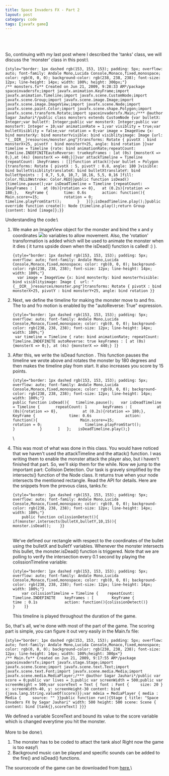 ```yaml
---
title: Space Invaders FX - Part 2
layout: post
category: code
tags: [javafx game]
---
```


\
\
\
So, continuing with my last post where I described the 'tanks' class, we
will discuss the 'monster' class in this post:\

~~~~
{style="border: 1px dashed rgb(153, 153, 153); padding: 5px; overflow: auto; font-family: Andale Mono,Lucida Console,Monaco,fixed,monospace; color: rgb(0, 0, 0); background-color: rgb(238, 238, 238); font-size: 12px; line-height: 14px; width: 100%; height: 300px;"}
/** monsters.fx** Created on Jun 21, 2009, 9:28:33 AM*/package spaceinvadersfx;import javafx.animation.KeyFrame;import javafx.animation.Timeline;import javafx.scene.CustomNode;import javafx.scene.Group;import javafx.scene.image.Image;import javafx.scene.image.ImageView;import javafx.scene.Node;import javafx.scene.paint.Color;import javafx.scene.shape.Polygon;import javafx.scene.transform.Rotate;import spaceinvadersfx.Main;/*** @author Sagar Jauhari*/public class monsters extends CustomNode {var bulletX: Integer;var bulletY: Integer;public var monsterX: Integer;public var monsterY: Integer = 10;var animationRate = 1;var visiblity = true;var bulletVisiblity = false;var rotation = 0;var image = ImageView {x: bind monsterXy: bind monsterYvisible: bind visiblityimage: Image {url: "{__DIR__}resources/monster.png"}transforms: Rotate { pivotX : bind monsterX+25, pivotY : bind monsterY+25, angle: bind rotation }}var timeline = Timeline {rate: bind animationRate;repeatCount: Timeline.INDEFINITEautoReverse: truekeyFrames : [at (0s) {monsterX => 0;},at (4s) {monsterX => 440;}]}var attackTimeline = Timeline {repeatCount: 1keyFrames : []}function attack(){var bullet = Polygon {transforms: Rotate { pivotX : 5, pivotY : 0.8, angle: 180 }visible: bind bulletVisiblitytranslateX: bind bulletXtranslateY: bind bulletYpoints : [ 0,7, 5,0, 10,7, 10,16, 5,5, 0,16 ]fill: Color.YELLOWstroke: Color.RED}}public function isDead(){timeline.pause();var isDeadTimeline = Timeline {repeatCount: 1keyFrames : [   at (0s){rotation => 0},   at (0.2s){rotation => 180;},   KeyFrame {       time: 0.6s       action: function(){           Main.score+=15;           rotation = 0;           timeline.playFromStart();       }   }]};isDeadTimeline.play();}public override function create(): Node {timeline.play();return Group {content: bind [image]};}}
~~~~

Understanding the code:\

1.  We make an ImageView object for the monster and bind the x and y
    coordinates
    [![](http://4.bp.blogspot.com/_w1ysKIz-K98/SkWu0As8xJI/AAAAAAAACJw/llH3YzNypdI/s200/monster.png)](http://4.bp.blogspot.com/_w1ysKIz-K98/SkWu0As8xJI/AAAAAAAACJw/llH3YzNypdI/s1600-h/monster.png)to
    variables to allow movement. Also, the 'rotation' transformation is
    added which will be used to animate the monster when it dies ( it
    turns upside down when the isDead() function is called! :) ).

    ~~~~
    {style="border: 1px dashed rgb(153, 153, 153); padding: 5px; overflow: auto; font-family: Andale Mono,Lucida Console,Monaco,fixed,monospace; color: rgb(0, 0, 0); background-color: rgb(238, 238, 238); font-size: 12px; line-height: 14px; width: 100%;"}
      var image = ImageView {x: bind monsterXy: bind monsterYvisible: bind visiblityimage: Image {  url: "{__DIR__}resources/monster.png"}transforms: Rotate { pivotX : bind monsterX+25, pivotY : bind monsterY+25, angle: bind rotation }}
    ~~~~

2.  Next, we define the timeline for making the monster move to and fro.
    The to and fro motion is enabled by the "autoReverse: True"
    expression.

    ~~~~
    {style="border: 1px dashed rgb(153, 153, 153); padding: 5px; overflow: auto; font-family: Andale Mono,Lucida Console,Monaco,fixed,monospace; color: rgb(0, 0, 0); background-color: rgb(238, 238, 238); font-size: 12px; line-height: 14px; width: 100%;"}
     var timeline = Timeline { rate: bind animationRate; repeatCount: Timeline.INDEFINITE autoReverse: true keyFrames : [ at (0s) {monsterX => 0;}, at (4s) {monsterX => 440;} ]}
    ~~~~

3.  After this, we write the isDead function . This function pauses the
    timeline we wrote above and rotates the monster by 180 degrees and
    then makes the timeline play from start. It also increases you score
    by 15 points.

    ~~~~
    {style="border: 1px dashed rgb(153, 153, 153); padding: 5px; overflow: auto; font-family: Andale Mono,Lucida Console,Monaco,fixed,monospace; color: rgb(0, 0, 0); background-color: rgb(238, 238, 238); font-size: 12px; line-height: 14px; width: 100%;"}
    public function isDead(){   timeline.pause();   var isDeadTimeline = Timeline {       repeatCount: 1       keyFrames : [           at (0s){rotation => 0},           at (0.2s){rotation => 180;},           KeyFrame {               time: 0.6s               action: function(){                   Main.score+=15;                   rotation = 0;                   timeline.playFromStart();               }           }       ]   };   isDeadTimeline.play();}
    ~~~~

    \

4.  This was most of what was done in this class. You would have noticed
    that we haven't used the attackTimeline and the attack() function. I
    was writing them to enable the monster attack the player also, but i
    haven't finished that part. So, we'll skip them for the while. Now
    we jump to the important part: Collision Detection. Our task is
    gravely simplified by the intersects() function of the Node class.
    It returns true when your node intersects the mentioned rectangle.
    Read the API for details. Here are the snippets from the prevous
    class, tanks.fx:

    ~~~~
    {style="border: 1px dashed rgb(153, 153, 153); padding: 5px; overflow: auto; font-family: Andale Mono,Lucida Console,Monaco,fixed,monospace; color: rgb(0, 0, 0); background-color: rgb(238, 238, 238); font-size: 12px; line-height: 14px; width: 100%;"}
        public function colissionDetect(){    if(monster.intersects(bulletX,bulletY,10,15)){        monster.isDead();    }}
    ~~~~

    \
    We've defined our rectangle with respect to the coordinates of the
    bullet using the bulletX and bulletY variables. Whenever the monster
    intersects this bullet, the monster.isDead() function is triggered.
    Note that we are polling to verify the intersection every 0.1 second
    by playing the colissionTimeline variable:

    ~~~~
    {style="border: 1px dashed rgb(153, 153, 153); padding: 5px; overflow: auto; font-family: Andale Mono,Lucida Console,Monaco,fixed,monospace; color: rgb(0, 0, 0); background-color: rgb(238, 238, 238); font-size: 12px; line-height: 14px; width: 100%;"}
        var colissionTimeline = Timeline {    repeatCount: Timeline.INDEFINITE    keyFrames : [        KeyFrame {            time : 0.1s            action: function(){colissionDetect()}        }    ]}
    ~~~~

    This timeline is played throughout the duration of the game.

So, that's all, we're done with most of the part of the game. The
scoring part is simple, you can figure it out very easily in the Main.fx
file:

~~~~
{style="border: 1px dashed rgb(153, 153, 153); padding: 5px; overflow: auto; font-family: Andale Mono,Lucida Console,Monaco,fixed,monospace; color: rgb(0, 0, 0); background-color: rgb(238, 238, 238); font-size: 12px; line-height: 14px; width: 100%;height: 300px"}
/** Main.fx** Created on Jun 21, 2009, 9:17:55 AM*/package spaceinvadersfx;import javafx.stage.Stage;import javafx.scene.Scene;import javafx.scene.text.Text;import javafx.scene.text.Font;import javafx.scene.media.Media;import javafx.scene.media.MediaPlayer;/*** @author Sagar Jauhari*/public var score = 0;public var lives = 3;public var screenWidth = 500;public var screenHeight = 500;var scoreText = Text { font : Font {     size: 20 } x: screenWidth-40, y: screenHeight-30 content: bind {java.lang.String.valueOf(score)}};var mdeia = MediaPlayer { media : Media {     source: "" }}public function run(){Stage { title: "Space Invaders FX by Sagar Jauhari" width: 500 height: 500 scene: Scene {     content: bind [tank{},scoreText] }}}
~~~~

We defined a variable ScoreText and bound its value to the score
variable which is changed everytime you hit the monster.\
\
More to be done:\

1.  The monster has to be coded to attact the tank also! Right now the
    game is too easy!\
2.  Background music can be played and specific sounds can be added to
    the fire() and isDead() functions.

The sourcecode of the game can be downloaded from
[here.](http://worldofocean.googlepages.com/spaceinvadersfx.rar)\

